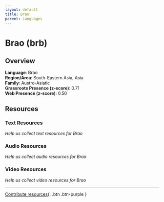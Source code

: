 ```yaml
---
layout: default
title: Brao
parent: Languages
---
```


# Brao (brb)

## Overview

**Language**: Brao  
**Region/Area**: South-Eastern Asia, Asia  
**Family**: Austro-Asiatic  
**Grassroots Presence (z-score)**: 0.71  
**Web Presence (z-score)**: 0.50  

## Resources

### Text Resources
*Help us collect text resources for Brao*

### Audio Resources
*Help us collect audio resources for Brao*

### Video Resources
*Help us collect video resources for Brao*

---

[Contribute resources](https://forms.office.com/e/1SfLJx3u1r){: .btn .btn-purple }
